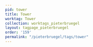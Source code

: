 ```yaml
---
pid: tower
title: Tower
worktag: Tower
collection: worktags_pieterbruegel
layout: tagpage_pieterbruegel
order: '159'
permalink: "/pieterbruegel/tags/tower"
---
```

